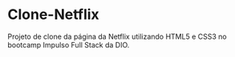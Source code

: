 # Clone-Netflix
Projeto de clone da página da Netflix utilizando HTML5 e CSS3 no bootcamp Impulso Full Stack da DIO.
